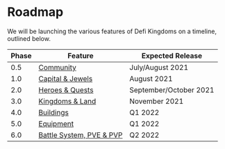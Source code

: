 # Roadmap

We will be launching the various features of Defi Kingdoms on a timeline, outlined below.

| Phase | Feature | Expected Release |
| ------ | ----------- | ----------- |
| 0.5 | [Community](phase-0.5-community.md)      | July/August 2021       |
| 1.0 | [Capital & Jewels](phase-1-dex.md)  | August 2021        |
| 2.0 | [Heroes & Quests](phase-2-heroes.md)  | September/October 2021        |
| 3.0 | [Kingdoms & Land](phase-3-world-map-and-land.md)  | November 2021        |
| 4.0 | [Buildings](phase-4-buildings.md)  | Q1 2022        |
| 5.0 | [Equipment](phase-5-equipment.md) | Q1 2022        |
| 6.0 | [Battle System, PVE & PVP](phase-6-battle-system-pve-and-pvp.md) | Q2 2022        |

